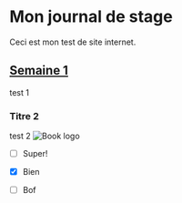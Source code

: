 # Mon journal de stage

Ceci est mon test de site internet. 

## [Semaine 1](semaine_01.md) 
test 1

### Titre 2
test 2 
![Book logo](/flora0510.github.io/image/logo_light_1024x1024.png)



- [ ] Super!   
- [x] Bien   
- [ ] Bof   


